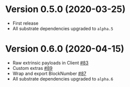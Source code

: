 # Version 0.5.0 (2020-03-25)

- First release
- All substrate dependencies upgraded to `alpha.5`

# Version 0.6.0 (2020-04-15)

- Raw extrinsic payloads in Client [#83](https://github.com/paritytech/substrate-subxt/pull/83)
- Custom extras [#89](https://github.com/paritytech/substrate-subxt/pull/89)
- Wrap and export BlockNumber [#87](https://github.com/paritytech/substrate-subxt/pull/87)
- All substrate dependencies upgraded to `alpha.6`

